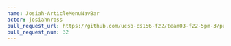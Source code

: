 ```yaml
---
name: Josiah-ArticleMenuNavBar
actor: josiahnross
pull_request_url: https://github.com/ucsb-cs156-f22/team03-f22-5pm-3/pull/32
pull_request_num: 32
---
```

